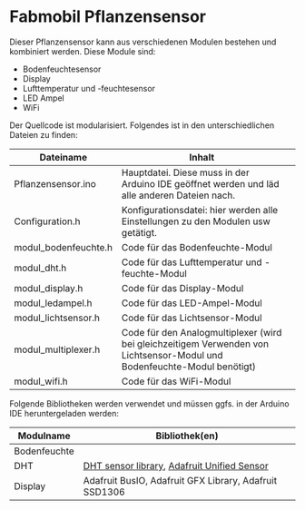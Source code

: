 # Fabmobil Pflanzensensor

Dieser Pflanzensensor kann aus verschiedenen Modulen bestehen und kombiniert werden. Diese Module sind:

- Bodenfeuchtesensor
- Display
- Lufttemperatur und -feuchtesensor
- LED Ampel
- WiFi

Der Quellcode ist modularisiert. Folgendes ist in den unterschiedlichen Dateien zu finden:

| Dateiname | Inhalt |  |
|-----------|--------|--|
| Pflanzensensor.ino | Hauptdatei. Diese muss in der Arduino IDE geöffnet werden und läd alle anderen Dateien nach. |  |
| Configuration.h | Konfigurationsdatei: hier werden alle Einstellungen zu den Modulen usw getätigt. |  |
| modul_bodenfeuchte.h | Code für das Bodenfeuchte-Modul |  |
| modul_dht.h | Code für das Lufttemperatur und -feuchte-Modul |  |
| modul_display.h | Code für das Display-Modul |  |
| modul_ledampel.h | Code für das LED-Ampel-Modul |  |
| modul_lichtsensor.h | Code für das Lichtsensor-Modul |  |
| modul_multiplexer.h | Code für den Analogmultiplexer (wird bei gleichzeitigem Verwenden von Lichtsensor-Modul und Bodenfeuchte-Modul benötigt) |  |
| modul_wifi.h | Code für das WiFi-Modul |  |

Folgende Bibliotheken werden verwendet und müssen ggfs. in der Arduino IDE heruntergeladen werden:

| Modulname | Bibliothek(en) |
|-----------|----------------|
| Bodenfeuchte |  |
| DHT | [DHT sensor library](https://github.com/adafruit/DHT-sensor-library), [Adafruit Unified Sensor](https://github.com/adafruit/Adafruit_Sensor) |
| Display | Adafruit BusIO, Adafruit GFX Library, Adafruit SSD1306 |
